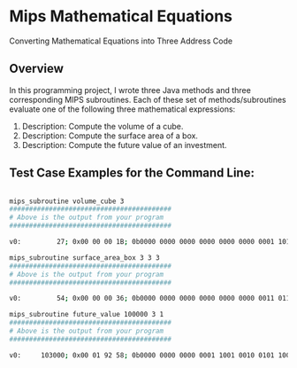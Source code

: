 
# Mips Mathematical Equations
Converting Mathematical Equations into Three Address Code

## Overview

In this programming project, I wrote three Java methods and three corresponding MIPS subroutines. Each of these set of methods/subroutines evaluate one of the following three mathematical expressions:

   1. Description: Compute the volume of a cube.
   1. Description: Compute the surface area of a box.  
   1. Description: Compute the future value of an investment.

  

## Test Case Examples for the Command Line:

   ```bash
   
   mips_subroutine volume_cube 3
   #########################################
   # Above is the output from your program
   #########################################
   
   v0:         27; 0x00 00 00 1B; 0b0000 0000 0000 0000 0000 0000 0001 1011;
   
   mips_subroutine surface_area_box 3 3 3
   #########################################
   # Above is the output from your program
   #########################################
   
   v0:         54; 0x00 00 00 36; 0b0000 0000 0000 0000 0000 0000 0011 0110;
   
   mips_subroutine future_value 100000 3 1
   #########################################
   # Above is the output from your program
   #########################################

   v0:     103000; 0x00 01 92 58; 0b0000 0000 0000 0001 1001 0010 0101 1000;

   ```
